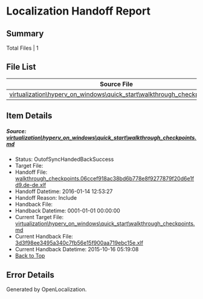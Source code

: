 # <a name='report-top'></a> Localization Handoff Report

## Summary
 Total Files | 1

## File List
 Source File | Status | Details 
 ----------- | ------ | ------- 
 [virtualization\hyperv_on_windows\quick_start\walkthrough_checkpoints.md](https://github.com/OpenLocalizationOrg/hyperVTest/blob/7ed3aba7e45f862b6260f42d142943913df3fccf/virtualization/hyperv_on_windows/quick_start/walkthrough_checkpoints.md) | OutofSyncHandedBackSuccess | [Details](#106e9fed88aef9562030ff3de14a549146ee54a1169)

## Item Details
##### <a name='106e9fed88aef9562030ff3de14a549146ee54a1169'></a> Source: [virtualization\hyperv_on_windows\quick_start\walkthrough_checkpoints.md](https://github.com/OpenLocalizationOrg/hyperVTest/blob/7ed3aba7e45f862b6260f42d142943913df3fccf/virtualization/hyperv_on_windows/quick_start/walkthrough_checkpoints.md)
* Status: OutofSyncHandedBackSuccess
* Target File: 
* Handoff File: [walkthrough_checkpoints.06ccef918ac38bd6b778e8f9277879f20d6e1fd9.de-de.xlf](https://github.com/OpenLocalizationOrg/olhandoff/blob/645d9d3737717b530c67250ab65fb9e2bf454216/ol-handoff/OpenLocalizationOrg/hyperVTest.de-de/live/walkthrough_checkpoints.06ccef918ac38bd6b778e8f9277879f20d6e1fd9.de-de.xlf)
* Handoff Datetime: 2016-01-14 12:53:27
* Handoff Reason: Include
* Handback File: 
* Handback Datetime: 0001-01-01 00:00:00
* Current Target File: [virtualization\hyperv_on_windows\quick_start\walkthrough_checkpoints.md](https://github.com/OpenLocalizationOrg/hyperVTest.de-de/blob/84ee9119816a20ea3bcc6acf9879c7c275a29651/virtualization/hyperv_on_windows/quick_start/walkthrough_checkpoints.md)
* Current Handback File: [3d3f98ee3495a340c7fb56e15f900aa719ebc15e.xlf](https://github.com/OpenLocalizationOrg/olhandback/blob/78c2cab96e4293ac9b921829de0ad6bafef49e55/ol-handback/OpenLocalizationOrg/hyperVTest.de-de/master/archive/3d3f98ee3495a340c7fb56e15f900aa719ebc15e.xlf)
* Current Handback Datetime: 2015-10-16 05:19:08
* [Back to Top](#report-top)


## Error Details

Generated by OpenLocalization.
